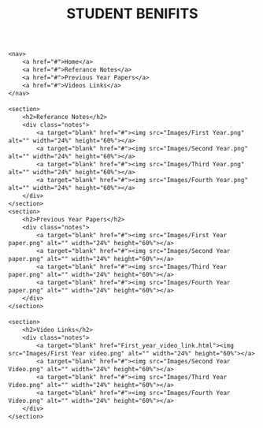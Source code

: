 <!DOCTYPE html>
<html lang="en">

<head>
    <meta charset="UTF-8">
    <meta name="viewport" content="width=device-width, initial-scale=1.0">
    <title>Student | Home </title>
    <link rel="stylesheet" href="style.css">
</head>

<body>
    <header>
        <h1>STUDENT BENIFITS </h1>
    </header>

    <nav>
        <a href="#">Home</a>
        <a href="#">Referance Notes</a>
        <a href="#">Previous Year Papers</a>
        <a href="#">Videos Links</a>
    </nav>

    <section>
        <h2>Referance Notes</h2>
        <div class="notes">
            <a target="blank" href="#"><img src="Images/First Year.png" alt="" width="24%" height="60%"></a>
            <a target="blank" href="#"><img src="Images/Second Year.png" alt="" width="24%" height="60%"></a>
            <a target="blank" href="#"><img src="Images/Third Year.png" alt="" width="24%" height="60%"></a>
            <a target="blank" href="#"><img src="Images/Fourth Year.png" alt="" width="24%" height="60%"></a>
        </div>
    </section>
    <section>
        <h2>Previous Year Papers</h2>
        <div class="notes">
            <a target="blank" href="#"><img src="Images/First Year paper.png" alt="" width="24%" height="60%"></a>
            <a target="blank" href="#"><img src="Images/Second Year paper.png" alt="" width="24%" height="60%"></a>
            <a target="blank" href="#"><img src="Images/Third Year paper.png" alt="" width="24%" height="60%"></a>
            <a target="blank" href="#"><img src="Images/Fourth Year paper.png" alt="" width="24%" height="60%"></a>
        </div>
    </section>

    <section>
        <h2>Video Links</h2>
        <div class="notes">
            <a target="blank" href="First_year_video_link.html"><img src="Images/First Year video.png" alt="" width="24%" height="60%"></a>
            <a target="blank" href="#"><img src="Images/Second Year Video.png" alt="" width="24%" height="60%"></a>
            <a target="blank" href="#"><img src="Images/Third Year Video.png" alt="" width="24%" height="60%"></a>
            <a target="blank" href="#"><img src="Images/Fourth Year Video.png" alt="" width="24%" height="60%"></a>
        </div>
    </section>
</body>

</html>
